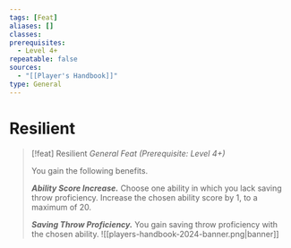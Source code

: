 ```yaml
---
tags: [Feat]
aliases: []
classes: 
prerequisites:
  - Level 4+
repeatable: false
sources:
  - "[[Player's Handbook]]"
type: General
---
```

# Resilient
>[!feat] Resilient
>_General Feat (Prerequisite: Level 4+)_
>
>You gain the following benefits.
>
>**_Ability Score Increase._** Choose one ability in which you lack saving throw proficiency. Increase the chosen ability score by 1, to a maximum of 20.
>
>**_Saving Throw Proficiency._** You gain saving throw proficiency with the chosen ability.
![[players-handbook-2024-banner.png|banner]]